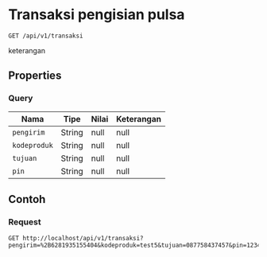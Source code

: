 # Transaksi pengisian pulsa
```http
GET /api/v1/transaksi
```
keterangan
## Properties
### Query
Nama | Tipe | Nilai | Keterangan
--- | --- | --- | ---
<code>pengirim</code> | String | null | null
<code>kodeproduk</code> | String | null | null
<code>tujuan</code> | String | null | null
<code>pin</code> | String | null | null
## Contoh
### Request
```http
GET http://localhost/api/v1/transaksi?pengirim=%2B6281935155404&kodeproduk=test5&tujuan=087758437457&pin=1234


```
